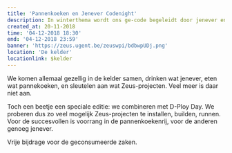 ```yaml
---
title: 'Pannenkoeken en Jenever Codenight'
description: In winterthema wordt ons ge-code begeleidt door jenever en pannenkoeken. Gezellig, losjes, Ballmer-peak.
created_at: 20-11-2018
time: '04-12-2018 18:30'
end: '04-12-2018 23:59'
banner: 'https://zeus.ugent.be/zeuswpi/bdbwpUDj.png'
location: 'De kelder'
locationlink: $kelder
---
```


We komen allemaal gezellig in de kelder samen, drinken wat jenever, eten wat pannekoeken, en sleutelen aan wat Zeus-projecten. Veel meer is daar niet aan.

Toch een beetje een speciale editie: we combineren met D-Ploy Day. We proberen dus zo veel mogelijk Zeus-projecten te installen, builden, runnen. Voor de succesvollen is voorrang in de pannenkoekenrij, voor de anderen genoeg jenever.

Vrije bijdrage voor de geconsumeerde zaken.
